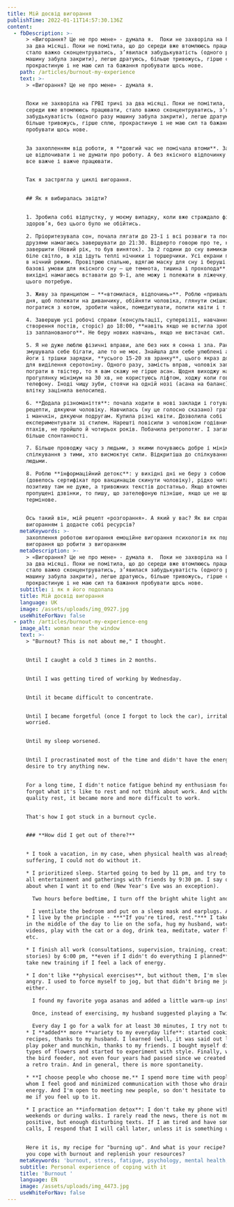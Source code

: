 ```yaml
---
title: Мій досвід вигорання
publishTime: 2022-01-11T14:57:30.136Z
content:
  - fbDescription: >-
      > «Вигорання? Це не про мене» - думала я.  Поки не захворіла на ГРВІ тричі
      за два місяці. Поки не помітила, що до середи вже втомлююсь працювати,
      стало важко сконцентруватись, з’явилася забудькуватість (одного разу
      машину забула закрити), легше дратуюсь, більше тривожусь, гірше сплю,
      прокрастиную і не маю сил та бажання пробувати щось нове.
    path: /articles/burnout-my-experience
    text: >-
      > «Вигорання? Це не про мене» - думала я.


      Поки не захворіла на ГРВІ тричі за два місяці. Поки не помітила, що до
      середи вже втомлююсь працювати, стало важко сконцентруватись, з’явилася
      забудькуватість (одного разу машину забула закрити), легше дратуюсь,
      більше тривожусь, гірше сплю, прокрастиную і не маю сил та бажання
      пробувати щось нове.


      За захопленням від роботи, я **довгий час не помічала втоми**. Забула як
      це відпочивати і не думати про роботу. А без якісного відпочинку ставало
      все важче і важче працювати.


      Так я застрягла у циклі вигорання.


      ## Як я вибиралась звідти?


      1. Зробила собі відпустку, у моєму випадку, коли вже страждало фізичне
      здоров’я, без цього було не обійтись.

      2. Пріоритезувала сон, почала лягати до 23-ї і всі розваги та посиденьки з
      друзями намагаюсь завершувати до 21:30. Відверто говорю про те, коли хочу
      завершити (Новий рік, то був виняток). За 2 години до сну вимикаю яскраве
      біле світло, в хід ідуть теплі нічники і торшерчики. Усі екрани переведені
      в нічний режим. Провітрюю спальню, вдягаю маску для сну і беруші. Бо **три
      базові умови для якісного сну – це темнота, тишина і прохолода**. У
      вихідні намагаюсь вставати до 9-ї, але можу і полежати в ліжечку, якщо
      цього потребую. 

      3. Живу за принципом – **«втомилася, відпочинь»**. Роблю «привали» посеред
      дня, щоб полежати на диванчику, обійняти чоловіка, глянути смішні відео,
      погратися з котом, зробити чайок, помедитувати, полити квіти і т.д.

      4. Завершую усі робочі справи (консультації, супервізії, навчання,
      створення постів, сторіс) до 18:00, **навіть якщо не встигла зробити щось
      із запланованого**. Не беру нових навчань, якщо не вистачає сил.

      5. Я не дуже люблю фізичні вправи, але без них я сонна і зла. Раніше
      змушувала себе бігати, але то не моє. Знайшла для себе улюблені асани з
      йоги і трішки зарядки, **усього 15-20 хв зранку**, цього якраз достатньо
      для виділення серотоніну. Одного разу, замість вправ, чоловік запропонував
      пограти в твістер, то я вам скажу не гірше асан. Щодня виходжу на
      прогулянку мінімум на 30 хв, не користуюсь ліфтом, ходжу коли говорю по
      телефону. Іноді чищу зуби, стоячи на одній нозі (асана на баланс). А
      влітку зацінила велосипед.

      6. **Додала різноманіття**: почала ходити в нові заклади і готувати нові
      рецепти, дякуючи чоловіку. Навчилась (ну це голосно сказано) грати в покер
      і манчкін, дякуючи подругам. Купила різні квіти. Дозволила собі
      експериментувати зі стилем. Нарешті повісили з чоловіком годівничку для
      птахів, не пройшло й чотирьох років. Побачила ретропотяг. І загалом стало
      більше спонтанності.

      7. Більше проводжу часу з людьми, з якими почуваюсь добре і мінімізувала
      спілкування з тими, хто висмоктує сили. Відкритіша до спілкування з новими
      людьми.

      8. Роблю **інформаційний детокс**: у вихідні дні не беру з собою телефон
      (довелось сертифікат про вакцинацію скинути чоловіку), рідко читаю новини,
      позитиву там не дуже, а тривожних текстів достатньо. Якщо втомлена і маю
      пропущені дзвінки, то пишу, що зателефоную пізніше, якщо це не щось
      термінове.


      Ось такий він, мій рецепт «розгорання». А який у вас? Як ви справляєтесь з
      вигоранням і додаєте собі ресурсів?
    metaKeywords: >-
      захоплення роботою вигорання емоційне вигорання психологія як подолати
      вигорання що робити з вигоранням
    metaDescription: >-
      > «Вигорання? Це не про мене» - думала я.  Поки не захворіла на ГРВІ тричі
      за два місяці. Поки не помітила, що до середи вже втомлююсь працювати,
      стало важко сконцентруватись, з’явилася забудькуватість (одного разу
      машину забула закрити), легше дратуюсь, більше тривожусь, гірше сплю,
      прокрастиную і не маю сил та бажання пробувати щось нове.
    subtitle: і як я його подолала
    title: Мій досвід вигорання
    language: UK
    image: /assets/uploads/img_0927.jpg
    useWhiteForNav: false
  - path: /articles/burnout-my-experience-eng
    image_alt: woman near the window
    text: >-
      > "Burnout? This is not about me," I thought.


      Until I caught a cold 3 times in 2 months.


      Until I was getting tired of working by Wednesday.


      Until it became difficult to concentrate.


      Until I became forgetful (once I forgot to lock the car), irritable, and
      worried.


      Until my sleep worsened.


      Until I procrastinated most of the time and didn't have the energy or
      desire to try anything new.


      For a long time, I didn't notice fatigue behind my enthusiasm for work. I
      forgot what it's like to rest and not think about work. And without
      quality rest, it became more and more difficult to work.


      That's how I got stuck in a burnout cycle.


      ### **How did I get out of there?**


      * I took a vacation, in my case, when physical health was already
      suffering, I could not do without it.

      * I prioritized sleep. Started going to bed by 11 pm, and try to finish
      all entertainment and gatherings with friends by 9:30 pm. I say openly
      about when I want it to end (New Year's Eve was an exception).

        Two hours before bedtime, I turn off the bright white light and turn on warm night lamps. All screens are switched to night mode.

        I ventilate the bedroom and put on a sleep mask and earplugs. As the **three basic conditions for good quality sleep are darkness, silence, and coolness.** 
      * I live by the principle - ***"If you're tired, rest."*** I take "breaks"
      in the middle of the day to lie on the sofa, hug my husband, watch funny
      videos, play with the cat or a dog, drink tea, meditate, water flowers,
      etc.

      * I finish all work (consultations, supervision, training, creating posts,
      stories) by 6:00 pm, **even if I didn't do everything I planned**. I don't
      take new training if I feel a lack of energy.

      * I don't like **physical exercises**, but without them, I'm sleepy and
      angry. I used to force myself to jog, but that didn't bring me joy
      either. 

        I found my favorite yoga asanas and added a little warm-up instead. It takes only **15-20 minutes** in the morning and this is just enough to release **serotonin** – a neurotransmitter that affects your mood, appetite and helps regulate sleep-wake cycles and the body clock. 

        Once, instead of exercising, my husband suggested playing a Twister game, so I will tell you that it's not worse than asanas and even funnier. 

        Every day I go for a walk for at least 30 minutes, I try not to use the elevator, and I walk when I talk on the phone. Sometimes I brush my teeth while standing on one leg (asana for balance). And since summer I appreciated cycling.
      * I **added** more **variety to my everyday life**: started cooking new
      recipes, thanks to my husband. I learned (well, it was said out loud) to
      play poker and munchkin, thanks to my friends. I bought myself different
      types of flowers and started to experiment with style. Finally, we hung up
      the bird feeder, not even four years had passed since we created it. I saw
      a retro train. And in general, there is more spontaneity.

      * **I choose people who choose me.** I spend more time with people with
      whom I feel good and minimized communication with those who drain my
      energy. And I'm open to meeting new people, so don't hesitate to contact
      me if you feel up to it.

      * I practice an **information detox**: I don't take my phone with me on
      weekends or during walks. I rarely read the news, there is not much of a
      positive, but enough disturbing texts. If I am tired and have some missing
      calls, I respond that I will call later, unless it is something urgent.


      Here it is, my recipe for "burning up". And what is your recipe? How do
      you cope with burnout and replenish your resources?
    metaKeywords: 'burnout, stress, fatigue, psychology, mental health, well-being'
    subtitle: Personal experience of coping with it
    title: 'Burnout '
    language: EN
    image: /assets/uploads/img_4473.jpg
    useWhiteForNav: false
---
```

